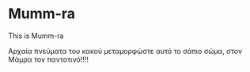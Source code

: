 # Mumm-ra
This is Mumm-ra

Aρχαία πνεύματα του κακού μεταμορφώστε αυτό το σάπιο σώμα, στον Μάμρα τον παντοτινό!!!!
